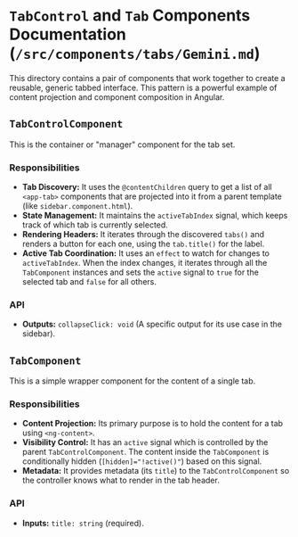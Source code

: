 # `TabControl` and `Tab` Components Documentation (`/src/components/tabs/Gemini.md`)

This directory contains a pair of components that work together to create a reusable, generic tabbed interface. This pattern is a powerful example of content projection and component composition in Angular.

## `TabControlComponent`

This is the container or "manager" component for the tab set.

### Responsibilities

-   **Tab Discovery:** It uses the `@contentChildren` query to get a list of all `<app-tab>` components that are projected into it from a parent template (like `sidebar.component.html`).
-   **State Management:** It maintains the `activeTabIndex` signal, which keeps track of which tab is currently selected.
-   **Rendering Headers:** It iterates through the discovered `tabs()` and renders a button for each one, using the `tab.title()` for the label.
-   **Active Tab Coordination:** It uses an `effect` to watch for changes to `activeTabIndex`. When the index changes, it iterates through all the `TabComponent` instances and sets the `active` signal to `true` for the selected tab and `false` for all others.

### API

-   **Outputs:** `collapseClick: void` (A specific output for its use case in the sidebar).

## `TabComponent`

This is a simple wrapper component for the content of a single tab.

### Responsibilities

-   **Content Projection:** Its primary purpose is to hold the content for a tab using `<ng-content>`.
-   **Visibility Control:** It has an `active` signal which is controlled by the parent `TabControlComponent`. The content inside the `TabComponent` is conditionally hidden (`[hidden]="!active()"`) based on this signal.
-   **Metadata:** It provides metadata (its `title`) to the `TabControlComponent` so the controller knows what to render in the tab header.

### API

-   **Inputs:** `title: string` (required).
